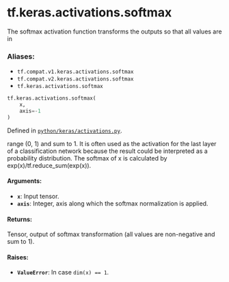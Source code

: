 <div itemscope itemtype="http://developers.google.com/ReferenceObject">
<meta itemprop="name" content="tf.keras.activations.softmax" />
<meta itemprop="path" content="Stable" />
</div>

# tf.keras.activations.softmax

The softmax activation function transforms the outputs so that all values are in

### Aliases:

* `tf.compat.v1.keras.activations.softmax`
* `tf.compat.v2.keras.activations.softmax`
* `tf.keras.activations.softmax`

``` python
tf.keras.activations.softmax(
    x,
    axis=-1
)
```



Defined in [`python/keras/activations.py`](/code/stable/tensorflow/python/keras/activations.py).

<!-- Placeholder for "Used in" -->

range (0, 1) and sum to 1. It is often used as the activation for the last
layer of a classification network because the result could be interpreted as
a probability distribution. The softmax of x is calculated by
exp(x)/tf.reduce_sum(exp(x)).

#### Arguments:


* <b>`x`</b>: Input tensor.
* <b>`axis`</b>: Integer, axis along which the softmax normalization is applied.


#### Returns:

Tensor, output of softmax transformation (all values are non-negative
  and sum to 1).



#### Raises:


* <b>`ValueError`</b>: In case `dim(x) == 1`.